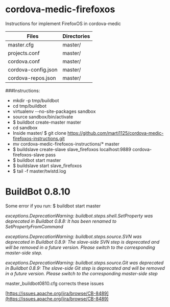 # cordova-medic-firefoxos
Instructions for implement FirefoxOS in cordova-medic

Files                    | Directories
-------------------------| -------------
master.cfg               | master/
projects.conf            | master/
cordova.conf             | master/
cordova-config.json      | master/
cordova-repos.json       | master/


###Instructions:

* mkdir -p tmp/buildbot
* cd tmp/buildbot
* virtualenv --no-site-packages sandbox
* source sandbox/bin/activate
* $ buildbot create-master master
* cd sandbox
* Inside master/ $ git clone https://github.com/marti1125/cordova-medic-firefoxos-instructions.git
* mv cordova-medic-firefoxos-instructions/* master
* $ buildslave create-slave slave_firefoxos localhost:9889 cordova-firefoxos-slave pass
* $ buildbot start master
* $ buildslave start slave_firefoxos
* $ tail -f master/twistd.log


# BuildBot 0.8.10

Some error if you run: $ buildbot start master

*exceptions.DeprecationWarning: buildbot.steps.shell.SetProperty was deprecated in Buildbot 0.8.8: It has been renamed to SetPropertyFromCommand*

*exceptions.DeprecationWarning: buildbot.steps.source.SVN was deprecated in Buildbot 0.8.9: The slave-side SVN step is deprecated and will be removed in a future version.  Please switch to the corresponding master-side step.*

*exceptions.DeprecationWarning: buildbot.steps.source.Git was deprecated in Buildbot 0.8.9: The slave-side Git step is deprecated and will be removed in a future version.  Please switch to the corresponding master-side step*


master_buildbot0810.cfg corrects these issues

[https://issues.apache.org/jira/browse/CB-8489](https://issues.apache.org/jira/browse/CB-8489)
